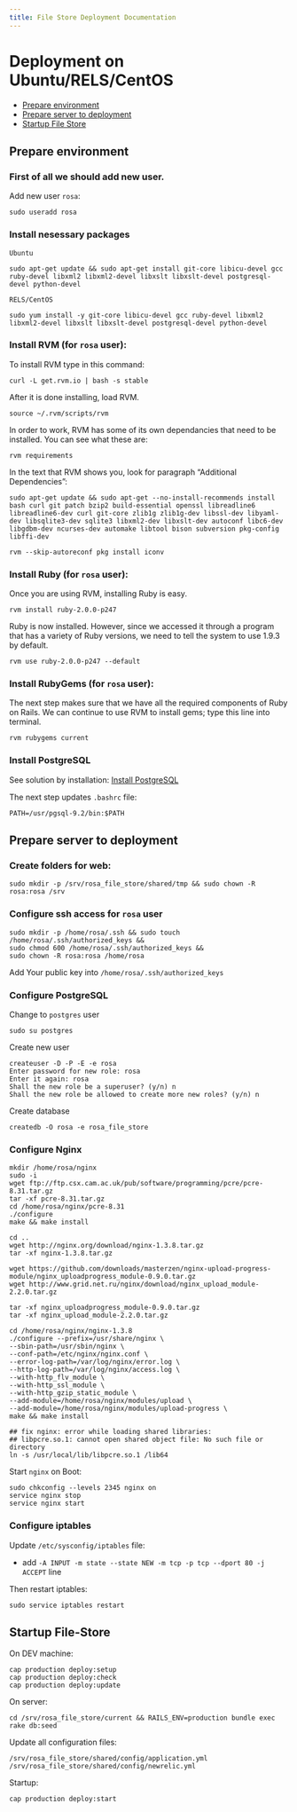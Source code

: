 ```yaml
---
title: File Store Deployment Documentation
---
```


# Deployment on Ubuntu/RELS/CentOS

* [Prepare environment](#prepare-environment)
* [Prepare server to deployment](#prepare-server-to-deployment)
* [Startup File Store](#startup-file-store)

## Prepare environment

### First of all we should add new user.

Add new user `rosa`:

    sudo useradd rosa


### Install nesessary packages

`Ubuntu`

    sudo apt-get update && sudo apt-get install git-core libicu-devel gcc ruby-devel libxml2 libxml2-devel libxslt libxslt-devel postgresql-devel python-devel

`RELS/CentOS`

    sudo yum install -y git-core libicu-devel gcc ruby-devel libxml2 libxml2-devel libxslt libxslt-devel postgresql-devel python-devel


### Install RVM (for `rosa` user):

To install RVM type in this command:

    curl -L get.rvm.io | bash -s stable

After it is done installing, load RVM.

    source ~/.rvm/scripts/rvm

In order to work, RVM has some of its own dependancies that need to be installed. You can see what these are:

    rvm requirements

In the text that RVM shows you, look for paragraph “Additional Dependencies”:

    sudo apt-get update && sudo apt-get --no-install-recommends install bash curl git patch bzip2 build-essential openssl libreadline6 libreadline6-dev curl git-core zlib1g zlib1g-dev libssl-dev libyaml-dev libsqlite3-dev sqlite3 libxml2-dev libxslt-dev autoconf libc6-dev libgdbm-dev ncurses-dev automake libtool bison subversion pkg-config libffi-dev

    rvm --skip-autoreconf pkg install iconv


### Install Ruby (for `rosa` user):

Once you are using RVM, installing Ruby is easy.

    rvm install ruby-2.0.0-p247

Ruby is now installed. However, since we accessed it through a program that has a variety of Ruby versions, we need to tell the system to use 1.9.3 by default.

    rvm use ruby-2.0.0-p247 --default

### Install RubyGems (for `rosa` user):

The next step makes sure that we have all the required components of Ruby on Rails. We can continue to use RVM to install gems; type this line into terminal.

    rvm rubygems current

### Install PostgreSQL

See solution by installation: [Install PostgreSQL](http://www.if-not-true-then-false.com/2012/install-postgresql-on-fedora-centos-red-hat-rhel)

The next step updates `.bashrc` file:

    PATH=/usr/pgsql-9.2/bin:$PATH

## Prepare server to deployment

### Create folders for web:

    sudo mkdir -p /srv/rosa_file_store/shared/tmp && sudo chown -R rosa:rosa /srv

### Configure ssh access for `rosa` user

    sudo mkdir -p /home/rosa/.ssh && sudo touch /home/rosa/.ssh/authorized_keys &&
    sudo chmod 600 /home/rosa/.ssh/authorized_keys &&
    sudo chown -R rosa:rosa /home/rosa

Add Your public key into `/home/rosa/.ssh/authorized_keys`

### Configure PostgreSQL

Change to `postgres` user

    sudo su postgres

Create new user

    createuser -D -P -E -e rosa
    Enter password for new role: rosa
    Enter it again: rosa
    Shall the new role be a superuser? (y/n) n
    Shall the new role be allowed to create more new roles? (y/n) n

Create database

    createdb -O rosa -e rosa_file_store

### Configure Nginx

    mkdir /home/rosa/nginx
    sudo -i
    wget ftp://ftp.csx.cam.ac.uk/pub/software/programming/pcre/pcre-8.31.tar.gz
    tar -xf pcre-8.31.tar.gz
    cd /home/rosa/nginx/pcre-8.31
    ./configure
    make && make install

    cd ..
    wget http://nginx.org/download/nginx-1.3.8.tar.gz
    tar -xf nginx-1.3.8.tar.gz

    wget https://github.com/downloads/masterzen/nginx-upload-progress-module/nginx_uploadprogress_module-0.9.0.tar.gz
    wget http://www.grid.net.ru/nginx/download/nginx_upload_module-2.2.0.tar.gz

    tar -xf nginx_uploadprogress_module-0.9.0.tar.gz
    tar -xf nginx_upload_module-2.2.0.tar.gz

    cd /home/rosa/nginx/nginx-1.3.8
    ./configure --prefix=/usr/share/nginx \
    --sbin-path=/usr/sbin/nginx \
    --conf-path=/etc/nginx/nginx.conf \
    --error-log-path=/var/log/nginx/error.log \
    --http-log-path=/var/log/nginx/access.log \
    --with-http_flv_module \
    --with-http_ssl_module \
    --with-http_gzip_static_module \
    --add-module=/home/rosa/nginx/modules/upload \
    --add-module=/home/rosa/nginx/modules/upload-progress \
    make && make install

    ## fix nginx: error while loading shared libraries:
    ## libpcre.so.1: cannot open shared object file: No such file or directory
    ln -s /usr/local/lib/libpcre.so.1 /lib64 

Start `nginx` on Boot:

    sudo chkconfig --levels 2345 nginx on
    service nginx stop
    service nginx start


### Configure iptables

Update `/etc/sysconfig/iptables` file:

  * add `-A INPUT -m state --state NEW -m tcp -p tcp --dport 80 -j ACCEPT` line 

Then restart iptables:
    
    sudo service iptables restart


## Startup File-Store

On DEV machine:

    cap production deploy:setup
    cap production deploy:check
    cap production deploy:update

On server:

    cd /srv/rosa_file_store/current && RAILS_ENV=production bundle exec rake db:seed

Update all configuration files:

    /srv/rosa_file_store/shared/config/application.yml
    /srv/rosa_file_store/shared/config/newrelic.yml

Startup:

    cap production deploy:start